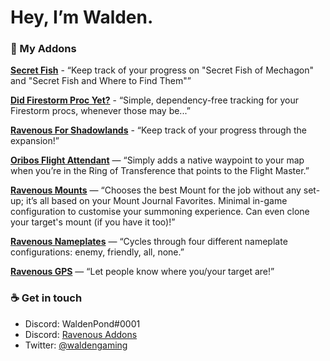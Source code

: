 # Hey, I’m Walden.

### 📑 My Addons

**[Secret Fish](https://github.com/RavenousAddons/SecretFish/)** - “Keep track of your progress on "Secret Fish of Mechagon" and "Secret Fish and Where to Find Them"”

**[Did Firestorm Proc Yet?](https://github.com/RavenousAddons/DidFirestormProcYet/)** - “Simple, dependency-free tracking for your Firestorm procs, whenever those may be...”

**[Ravenous For Shadowlands](https://github.com/RavenousAddons/ravFor/)** - “Keep track of your progress through the expansion!”

**[Oribos Flight Attendant](https://github.com/RavenousAddons/OribosFlightAttendant/)** — “Simply adds a native waypoint to your map when you’re in the Ring of Transference that points to the Flight Master.”

**[Ravenous Mounts](https://github.com/RavenousAddons/ravMounts/)** — “Chooses the best Mount for the job without any set-up; it’s all based on your Mount Journal Favorites. Minimal in-game configuration to customise your summoning experience. Can even clone your target's mount (if you have it too)!”

**[Ravenous Nameplates](https://github.com/waldenp0nd/ravNameplates/)** — “Cycles through four different nameplate configurations: enemy, friendly, all, none.”

**[Ravenous GPS](https://github.com/RavenousAddons/ravGPS/)** — “Let people know where you/your target are!”

### ☕️ Get in touch

- Discord: WaldenPond#0001
- Discord: [Ravenous Addons](https://discord.gg/9XeTpbcjzu)
- Twitter: [@waldengaming](https://twitter.com/waldengaming)

<!--
**waldenp0nd/waldenp0nd** is a ✨ _special_ ✨ repository because its `README.md` (this file) appears on your GitHub profile.

Here are some ideas to get you started:

- 🔭 I’m currently working on ...
- 🌱 I’m currently learning ...
- 👯 I’m looking to collaborate on ...
- 🤔 I’m looking for help with ...
- 💬 Ask me about ...
- 📫 How to reach me: ...
- 😄 Pronouns: ...
- ⚡ Fun fact: ...
-->
